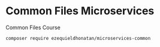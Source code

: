 # Common Files Microservices

Common Files Course

```bash
composer require ezequieldhonatan/microservices-common
```
